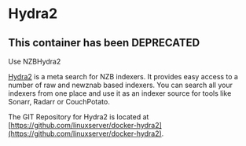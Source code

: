 # Hydra2

## This container has been DEPRECATED

Use NZBHydra2

[Hydra2](https://github.com/theotherp/nzbhydra2) is a meta search for NZB indexers. It provides easy access to a number of raw and newznab based indexers. You can search all your indexers from one place and use it as an indexer source for tools like Sonarr, Radarr or CouchPotato.

The GIT Repository for Hydra2 is located at [https://github.com/linuxserver/docker-hydra2](https://github.com/linuxserver/docker-hydra2).
